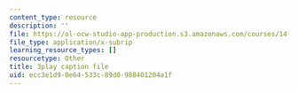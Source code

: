 ```yaml
---
content_type: resource
description: ''
file: https://ol-ocw-studio-app-production.s3.amazonaws.com/courses/14-01sc-principles-of-microeconomics-fall-2011/ecc3e1d90e64533c89d0988401204a1f_jDnoR7IF_eY.vtt
file_type: application/x-subrip
learning_resource_types: []
resourcetype: Other
title: 3play caption file
uid: ecc3e1d9-0e64-533c-89d0-988401204a1f
---
```

